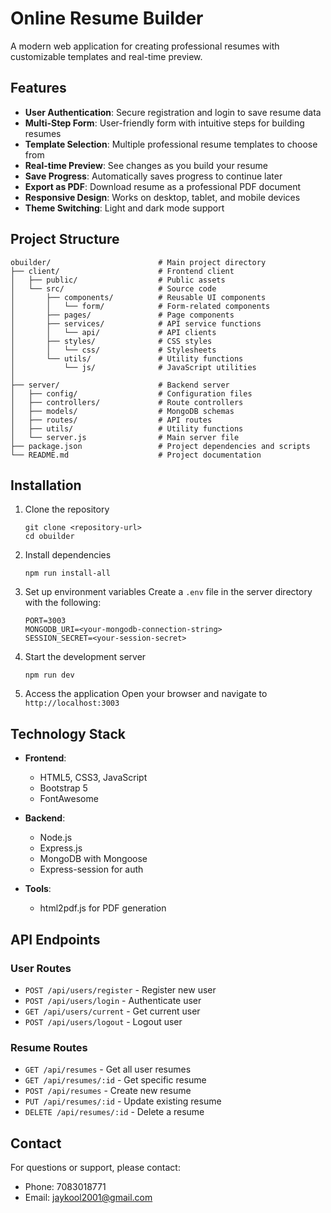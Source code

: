 # Online Resume Builder

A modern web application for creating professional resumes with customizable templates and real-time preview.

## Features

- **User Authentication**: Secure registration and login to save resume data
- **Multi-Step Form**: User-friendly form with intuitive steps for building resumes
- **Template Selection**: Multiple professional resume templates to choose from
- **Real-time Preview**: See changes as you build your resume
- **Save Progress**: Automatically saves progress to continue later
- **Export as PDF**: Download resume as a professional PDF document
- **Responsive Design**: Works on desktop, tablet, and mobile devices
- **Theme Switching**: Light and dark mode support

## Project Structure

```
obuilder/                        # Main project directory
├── client/                      # Frontend client
│   ├── public/                  # Public assets 
│   └── src/                     # Source code
│       ├── components/          # Reusable UI components
│       │   └── form/            # Form-related components
│       ├── pages/               # Page components
│       ├── services/            # API service functions
│       │   └── api/             # API clients
│       ├── styles/              # CSS styles
│       │   └── css/             # Stylesheets
│       └── utils/               # Utility functions
│           └── js/              # JavaScript utilities
│       
├── server/                      # Backend server
│   ├── config/                  # Configuration files
│   ├── controllers/             # Route controllers
│   ├── models/                  # MongoDB schemas
│   ├── routes/                  # API routes
│   ├── utils/                   # Utility functions
│   └── server.js                # Main server file
├── package.json                 # Project dependencies and scripts
└── README.md                    # Project documentation
```

## Installation

1. Clone the repository
   ```
   git clone <repository-url>
   cd obuilder
   ```

2. Install dependencies
   ```
   npm run install-all
   ```

3. Set up environment variables
   Create a `.env` file in the server directory with the following:
   ```
   PORT=3003
   MONGODB_URI=<your-mongodb-connection-string>
   SESSION_SECRET=<your-session-secret>
   ```

4. Start the development server
   ```
   npm run dev
   ```

5. Access the application
   Open your browser and navigate to `http://localhost:3003`

## Technology Stack

- **Frontend**:
  - HTML5, CSS3, JavaScript
  - Bootstrap 5
  - FontAwesome

- **Backend**:
  - Node.js
  - Express.js
  - MongoDB with Mongoose
  - Express-session for auth

- **Tools**:
  - html2pdf.js for PDF generation

## API Endpoints

### User Routes
- `POST /api/users/register` - Register new user
- `POST /api/users/login` - Authenticate user
- `GET /api/users/current` - Get current user
- `POST /api/users/logout` - Logout user

### Resume Routes
- `GET /api/resumes` - Get all user resumes
- `GET /api/resumes/:id` - Get specific resume
- `POST /api/resumes` - Create new resume
- `PUT /api/resumes/:id` - Update existing resume
- `DELETE /api/resumes/:id` - Delete a resume

## Contact

For questions or support, please contact:
- Phone: 7083018771
- Email: jaykool2001@gmail.com
